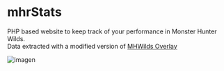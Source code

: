 # mhrStats
PHP based website to keep track of your performance in Monster Hunter Wilds.<br>
Data extracted with a modified version of [MHWilds Overlay](https://www.nexusmods.com/monsterhunterwilds/mods/81)

![imagen](https://user-images.githubusercontent.com/35899928/198263820-851d81ad-36a6-4b4a-8e8e-a9df7a7eb09c.png)
